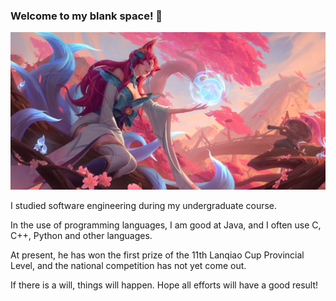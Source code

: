 ### Welcome to my blank space! 👋

![](/ali.jpg)

I studied software engineering during my undergraduate course.

In the use of programming languages, I am good at Java, and I often use C, C++, Python and other languages.

At present, he has won the first prize of the 11th Lanqiao Cup Provincial Level, and the national competition has not yet come out.

If there is a will, things will happen. Hope all efforts will have a good result!
